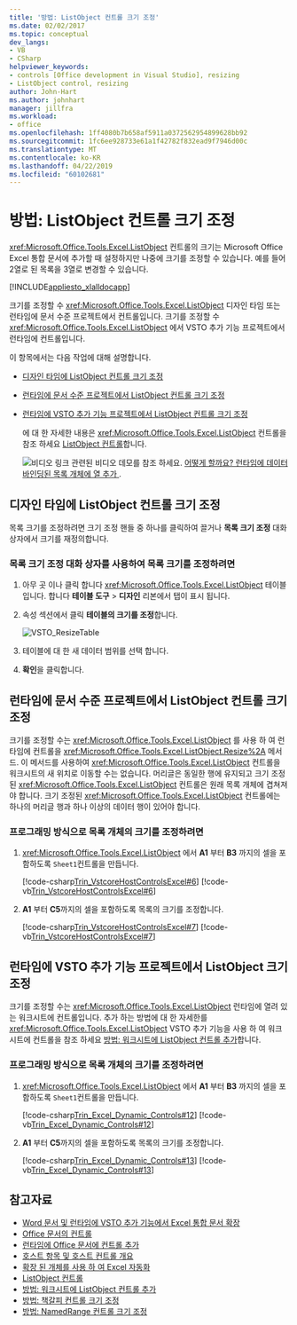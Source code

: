 ```yaml
---
title: '방법: ListObject 컨트롤 크기 조정'
ms.date: 02/02/2017
ms.topic: conceptual
dev_langs:
- VB
- CSharp
helpviewer_keywords:
- controls [Office development in Visual Studio], resizing
- ListObject control, resizing
author: John-Hart
ms.author: johnhart
manager: jillfra
ms.workload:
- office
ms.openlocfilehash: 1ff4080b7b658af5911a0372562954899628bb92
ms.sourcegitcommit: 1fc6ee928733e61a1f42782f832ead9f7946d00c
ms.translationtype: MT
ms.contentlocale: ko-KR
ms.lasthandoff: 04/22/2019
ms.locfileid: "60102681"
---
```

# <a name="how-to-resize-listobject-controls"></a>방법: ListObject 컨트롤 크기 조정
  <xref:Microsoft.Office.Tools.Excel.ListObject> 컨트롤의 크기는 Microsoft Office Excel 통합 문서에 추가할 때 설정하지만 나중에 크기를 조정할 수 있습니다. 예를 들어 2열로 된 목록을 3열로 변경할 수 있습니다.

 [!INCLUDE[appliesto_xlalldocapp](../vsto/includes/appliesto-xlalldocapp-md.md)]

 크기를 조정할 수 <xref:Microsoft.Office.Tools.Excel.ListObject> 디자인 타임 또는 런타임에 문서 수준 프로젝트에서 컨트롤입니다. 크기를 조정할 수 <xref:Microsoft.Office.Tools.Excel.ListObject> 에서 VSTO 추가 기능 프로젝트에서 런타임에 컨트롤입니다.

 이 항목에서는 다음 작업에 대해 설명합니다.

- [디자인 타임에 ListObject 컨트롤 크기 조정](#designtime)

- [런타임에 문서 수준 프로젝트에서 ListObject 컨트롤 크기 조정](#runtimedoclevel)

- [런타임에 VSTO 추가 기능 프로젝트에서 ListObject 컨트롤 크기 조정](#runtimeaddin)

  에 대 한 자세한 내용은 <xref:Microsoft.Office.Tools.Excel.ListObject> 컨트롤을 참조 하세요 [ListObject 컨트롤](../vsto/listobject-control.md)합니다.

  ![비디오 링크](../vsto/media/playvideo.gif "비디오 링크") 관련된 비디오 데모를 참조 하세요. [어떻게 할까요? 런타임에 데이터 바인딩된 목록 개체에 열 추가 ](http://go.microsoft.com/fwlink/?LinkID=130318).

## <a name="designtime"></a> 디자인 타임에 ListObject 컨트롤 크기 조정
 목록 크기를 조정하려면 크기 조정 핸들 중 하나를 클릭하여 끌거나 **목록 크기 조정** 대화 상자에서 크기를 재정의합니다.

### <a name="to-resize-a-list-by-using-the-resize-list-dialog-box"></a>목록 크기 조정 대화 상자를 사용하여 목록 크기를 조정하려면

1. 아무 곳 이나 클릭 합니다 <xref:Microsoft.Office.Tools.Excel.ListObject> 테이블입니다. 합니다 **테이블 도구** > **디자인** 리본에서 탭이 표시 됩니다.

2. 속성 섹션에서 클릭 **테이블의 크기를 조정**합니다.

    ![VSTO_ResizeTable](../vsto/media/vsto-resizetable.png)

3. 테이블에 대 한 새 데이터 범위를 선택 합니다.

4. **확인**을 클릭합니다.

## <a name="runtimedoclevel"></a> 런타임에 문서 수준 프로젝트에서 ListObject 컨트롤 크기 조정
 크기를 조정할 수는 <xref:Microsoft.Office.Tools.Excel.ListObject> 를 사용 하 여 런타임에 컨트롤을 <xref:Microsoft.Office.Tools.Excel.ListObject.Resize%2A> 메서드. 이 메서드를 사용하여 <xref:Microsoft.Office.Tools.Excel.ListObject> 컨트롤을 워크시트의 새 위치로 이동할 수는 없습니다. 머리글은 동일한 행에 유지되고 크기 조정된 <xref:Microsoft.Office.Tools.Excel.ListObject> 컨트롤은 원래 목록 개체에 겹쳐져야 합니다. 크기 조정된 <xref:Microsoft.Office.Tools.Excel.ListObject> 컨트롤에는 하나의 머리글 행과 하나 이상의 데이터 행이 있어야 합니다.

### <a name="to-resize-a-list-object-programmatically"></a>프로그래밍 방식으로 목록 개체의 크기를 조정하려면

1. <xref:Microsoft.Office.Tools.Excel.ListObject> 에서 **A1** 부터 **B3** 까지의 셀을 포함하도록 `Sheet1`컨트롤을 만듭니다.

     [!code-csharp[Trin_VstcoreHostControlsExcel#6](../vsto/codesnippet/CSharp/Trin_VstcoreHostControlsExcelCS/Sheet1.cs#6)]
     [!code-vb[Trin_VstcoreHostControlsExcel#6](../vsto/codesnippet/VisualBasic/Trin_VstcoreHostControlsExcelVB/Sheet1.vb#6)]

2. **A1** 부터 **C5**까지의 셀을 포함하도록 목록의 크기를 조정합니다.

     [!code-csharp[Trin_VstcoreHostControlsExcel#7](../vsto/codesnippet/CSharp/Trin_VstcoreHostControlsExcelCS/Sheet1.cs#7)]
     [!code-vb[Trin_VstcoreHostControlsExcel#7](../vsto/codesnippet/VisualBasic/Trin_VstcoreHostControlsExcelVB/Sheet1.vb#7)]

## <a name="runtimeaddin"></a> 런타임에 VSTO 추가 기능 프로젝트에서 ListObject 크기 조정
 크기를 조정할 수는 <xref:Microsoft.Office.Tools.Excel.ListObject> 런타임에 열려 있는 워크시트에 컨트롤입니다. 추가 하는 방법에 대 한 자세한를 <xref:Microsoft.Office.Tools.Excel.ListObject> VSTO 추가 기능을 사용 하 여 워크시트에 컨트롤을 참조 하세요 [방법: 워크시트에 ListObject 컨트롤 추가](../vsto/how-to-add-listobject-controls-to-worksheets.md)합니다.

### <a name="to-resize-a-list-object-programmatically"></a>프로그래밍 방식으로 목록 개체의 크기를 조정하려면

1. <xref:Microsoft.Office.Tools.Excel.ListObject> 에서 **A1** 부터 **B3** 까지의 셀을 포함하도록 `Sheet1`컨트롤을 만듭니다.

     [!code-csharp[Trin_Excel_Dynamic_Controls#12](../vsto/codesnippet/CSharp/Trin_Excel_Dynamic_Controls/ThisAddIn.cs#12)]
     [!code-vb[Trin_Excel_Dynamic_Controls#12](../vsto/codesnippet/VisualBasic/Trin_Excel_Dynamic_Controls/ThisAddIn.vb#12)]

2. **A1** 부터 **C5**까지의 셀을 포함하도록 목록의 크기를 조정합니다.

     [!code-csharp[Trin_Excel_Dynamic_Controls#13](../vsto/codesnippet/CSharp/Trin_Excel_Dynamic_Controls/ThisAddIn.cs#13)]
     [!code-vb[Trin_Excel_Dynamic_Controls#13](../vsto/codesnippet/VisualBasic/Trin_Excel_Dynamic_Controls/ThisAddIn.vb#13)]

## <a name="see-also"></a>참고자료
- [Word 문서 및 런타임에 VSTO 추가 기능에서 Excel 통합 문서 확장](../vsto/extending-word-documents-and-excel-workbooks-in-vsto-add-ins-at-run-time.md)
- [Office 문서의 컨트롤](../vsto/controls-on-office-documents.md)
- [런타임에 Office 문서에 컨트롤 추가](../vsto/adding-controls-to-office-documents-at-run-time.md)
- [호스트 항목 및 호스트 컨트롤 개요](../vsto/host-items-and-host-controls-overview.md)
- [확장 된 개체를 사용 하 여 Excel 자동화](../vsto/automating-excel-by-using-extended-objects.md)
- [ListObject 컨트롤](../vsto/listobject-control.md)
- [방법: 워크시트에 ListObject 컨트롤 추가](../vsto/how-to-add-listobject-controls-to-worksheets.md)
- [방법: 책갈피 컨트롤 크기 조정](../vsto/how-to-resize-bookmark-controls.md)
- [방법: NamedRange 컨트롤 크기 조정](../vsto/how-to-resize-namedrange-controls.md)
